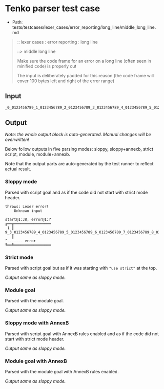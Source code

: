 # Tenko parser test case

- Path: tests/testcases/lexer_cases/error_reporting/long_line/middle_long_line.md

> :: lexer cases : error reporting : long line
>
> ::> middle long line
>
> Make sure the code frame for an error on a long line (often seen in minified code) is properly cut
>
> The input is deliberately padded for this reason (the code frame will cover 100 bytes left and right of the error range)

## Input

`````js
_0_0123456789_1_0123456789_2_0123456789_3_0123456789_4_0123456789_5_0123456789_6_0123456789_7_0123456789_8_0123456789_9_0123456789_10_0123@456789_11_0123456789_12_0123456789_13_0123456789_14_0123456789_15_0123456789_16_0123456789_17_0123456789_18_0123456789_19_0123456789_20
`````

## Output

_Note: the whole output block is auto-generated. Manual changes will be overwritten!_

Below follow outputs in five parsing modes: sloppy, sloppy+annexb, strict script, module, module+annexb.

Note that the output parts are auto-generated by the test runner to reflect actual result.

### Sloppy mode

Parsed with script goal and as if the code did not start with strict mode header.

`````
throws: Lexer error!
    Unknown input

start@1:38, error@1:?
╔══╦═════════════════
 1 ║ 9_3_0123456789_4_0123456789_5_0123456789_6_0123456789_7_0123456789_8_0123456789_9_0123456789_10_0123@456789_11_0123456789_12_0123456789_13_0123456789_14_0123456789_15_0123456789_16_0123456789_17_012345
   ║                                                                                                     ^------- error
╚══╩═════════════════

`````

### Strict mode

Parsed with script goal but as if it was starting with `"use strict"` at the top.

_Output same as sloppy mode._

### Module goal

Parsed with the module goal.

_Output same as sloppy mode._

### Sloppy mode with AnnexB

Parsed with script goal with AnnexB rules enabled and as if the code did not start with strict mode header.

_Output same as sloppy mode._

### Module goal with AnnexB

Parsed with the module goal with AnnexB rules enabled.

_Output same as sloppy mode._
